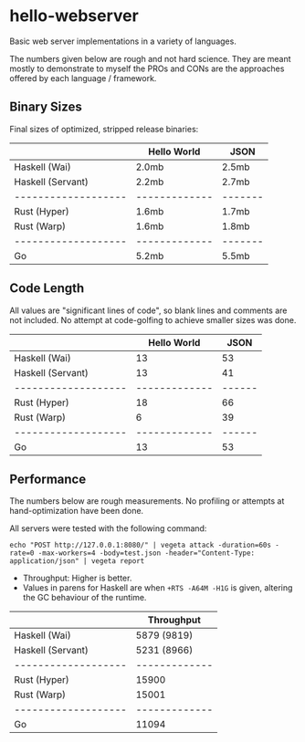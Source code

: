 # hello-webserver

Basic web server implementations in a variety of languages.

The numbers given below are rough and not hard science. They are meant mostly to
demonstrate to myself the PROs and CONs are the approaches offered by each
language / framework.

## Binary Sizes

Final sizes of optimized, stripped release binaries:

|                   | Hello World | JSON  |
|-------------------|-------------|-------|
| Haskell (Wai)     | 2.0mb       | 2.5mb |
| Haskell (Servant) | 2.2mb       | 2.7mb |
|-------------------|-------------|-------|
| Rust (Hyper)      | 1.6mb       | 1.7mb |
| Rust (Warp)       | 1.6mb       | 1.8mb |
|-------------------|-------------|-------|
| Go                | 5.2mb       | 5.5mb |

## Code Length

All values are "significant lines of code", so blank lines and comments are not
included. No attempt at code-golfing to achieve smaller sizes was done.

|                   | Hello World | JSON |
|-------------------|-------------|------|
| Haskell (Wai)     |          13 |   53 |
| Haskell (Servant) |          13 |   41 |
|-------------------|-------------|------|
| Rust (Hyper)      |          18 |   66 |
| Rust (Warp)       |           6 |   39 |
|-------------------|-------------|------|
| Go                |          13 |   53 |

## Performance

The numbers below are rough measurements. No profiling or attempts at
hand-optimization have been done.

All servers were tested with the following command:

```
echo "POST http://127.0.0.1:8080/" | vegeta attack -duration=60s -rate=0 -max-workers=4 -body=test.json -header="Content-Type: application/json" | vegeta report
```

- Throughput: Higher is better.
- Values in parens for Haskell are when `+RTS -A64M -H1G` is given, altering the
  GC behaviour of the runtime.

|                   |  Throughput |
|-------------------|-------------|
| Haskell (Wai)     | 5879 (9819) |
| Haskell (Servant) | 5231 (8966) |
|-------------------|-------------|
| Rust (Hyper)      |       15900 |
| Rust (Warp)       |       15001 |
|-------------------|-------------|
| Go                |       11094 |
